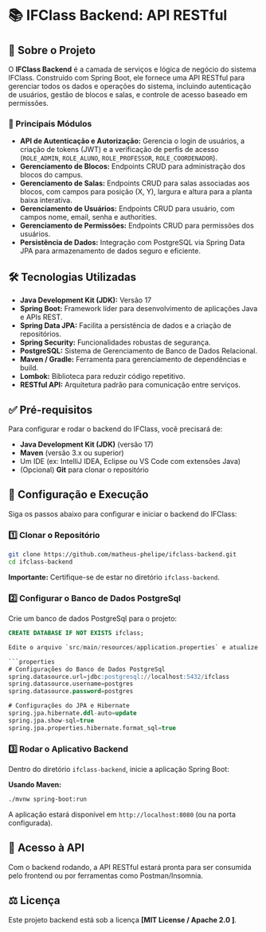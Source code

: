 
# 📚 IFClass Backend: API RESTful

## 📖 Sobre o Projeto

O **IFClass Backend** é a camada de serviços e lógica de negócio do sistema IFClass. Construído com Spring Boot, ele fornece uma API RESTful para gerenciar todos os dados e operações do sistema, incluindo autenticação de usuários, gestão de blocos e salas, e controle de acesso baseado em permissões.

### 🔑 Principais Módulos

- **API de Autenticação e Autorização:** Gerencia o login de usuários, a criação de tokens (JWT) e a verificação de perfis de acesso (`ROLE_ADMIN`, `ROLE_ALUNO`, `ROLE_PROFESSOR`, `ROLE_COORDENADOR`).
- **Gerenciamento de Blocos:** Endpoints CRUD para administração dos blocos do campus.
- **Gerenciamento de Salas:** Endpoints CRUD para salas associadas aos blocos, com campos para posição (X, Y), largura e altura para a planta baixa interativa.
- **Gerenciamento de Usuários:** Endpoints CRUD para usuário, com campos nome, email, senha e authorities.
- **Gerenciamento de Permissões:** Endpoints CRUD para permissões dos usuários.
- **Persistência de Dados:** Integração com PostgreSQL via Spring Data JPA para armazenamento de dados seguro e eficiente.

## 🛠️ Tecnologias Utilizadas

- **Java Development Kit (JDK):** Versão 17
- **Spring Boot:** Framework líder para desenvolvimento de aplicações Java e APIs REST.
- **Spring Data JPA:** Facilita a persistência de dados e a criação de repositórios.
- **Spring Security:** Funcionalidades robustas de segurança.
- **PostgreSQL:** Sistema de Gerenciamento de Banco de Dados Relacional.
- **Maven / Gradle:** Ferramenta para gerenciamento de dependências e build.
- **Lombok:** Biblioteca para reduzir código repetitivo.
- **RESTful API:** Arquitetura padrão para comunicação entre serviços.

## ✅ Pré-requisitos

Para configurar e rodar o backend do IFClass, você precisará de:

- **Java Development Kit (JDK)** (versão 17)
- **Maven** (versão 3.x ou superior)
- Um IDE (ex: IntelliJ IDEA, Eclipse ou VS Code com extensões Java)
- (Opcional) **Git** para clonar o repositório

## 🚀 Configuração e Execução

Siga os passos abaixo para configurar e iniciar o backend do IFClass:

### 1️⃣ Clonar o Repositório

```bash
git clone https://github.com/matheus-phelipe/ifclass-backend.git
cd ifclass-backend
```

**Importante:** Certifique-se de estar no diretório `ifclass-backend`.

### 2️⃣ Configurar o Banco de Dados PostgreSql

Crie um banco de dados PostgreSql para o projeto:

```sql
CREATE DATABASE IF NOT EXISTS ifclass;

Edite o arquivo `src/main/resources/application.properties` e atualize as propriedades de conexão:

```properties
# Configurações do Banco de Dados PostgreSql
spring.datasource.url=jdbc:postgresql://localhost:5432/ifclass
spring.datasource.username=postgres
spring.datasource.password=postgres

# Configurações do JPA e Hibernate
spring.jpa.hibernate.ddl-auto=update
spring.jpa.show-sql=true
spring.jpa.properties.hibernate.format_sql=true

```

### 3️⃣ Rodar o Aplicativo Backend

Dentro do diretório `ifclass-backend`, inicie a aplicação Spring Boot:

**Usando Maven:**

```bash
./mvnw spring-boot:run
```

A aplicação estará disponível em `http://localhost:8080` (ou na porta configurada).

## 🔗 Acesso à API

Com o backend rodando, a API RESTful estará pronta para ser consumida pelo frontend ou por ferramentas como Postman/Insomnia.

## ⚖️ Licença

Este projeto backend está sob a licença **[MIT License / Apache 2.0 ]**.
